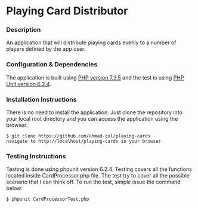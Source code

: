 # Playing Card Distributor

### Description

An application that will distribute playing cards evenly to a number of players defined by the app user.

### Configuration & Dependencies

The application is built using [PHP version 7.3.5](https://www.php.net/downloads.php)  and the test is using [PHP Unit version 6.2.4](https://phpunit.de/). 

### Installation Instructions

There is no need to install the application.
Just clone the repository into your local root directory and you can access the application using the browser.

```
$ git clone https://github.com/ahmad-zul/playing-cards
navigate to http://localhost/playing-cards in your browser
```

### Testing Instructions
Testing is done using phpunit version 6.2.4.
Testing covers all the functions located inside CardProcessor.php file. 
The test try to cover all the possible scenario that I can think off.
To run the test, simple issue the command below:

```
$ phpunit CardProcessorTest.php 
```
